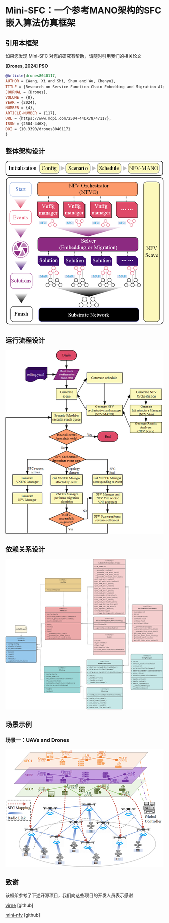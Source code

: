 
# Mini-SFC：一个参考MANO架构的SFC嵌入算法仿真框架

## 引用本框架

如果您发现 Mini-SFC 对您的研究有帮助，请随时引用我们的相关论文

**[Drones, 2024] PSO**

```bibtex
@Article{drones8040117,
AUTHOR = {Wang, Xi and Shi, Shuo and Wu, Chenyu},
TITLE = {Research on Service Function Chain Embedding and Migration Algorithm for UAV IoT},
JOURNAL = {Drones},
VOLUME = {8},
YEAR = {2024},
NUMBER = {4},
ARTICLE-NUMBER = {117},
URL = {https://www.mdpi.com/2504-446X/8/4/117},
ISSN = {2504-446X},
DOI = {10.3390/drones8040117}
}
```

## 整体架构设计

![](resource/figures/structure.png)


## 运行流程设计

![](resource/figures/workflow.png)


## 依赖关系设计

![](resource/figures/uml.png)

## 场景示例

### 场景一：UAVs and Drones

![](resource/figures/scenario_exp1.png)

## 致谢

该框架参考了下述开源项目，我们向这些项目的开发人员表示感谢

[virne](https://github.com/GeminiLight/virne) [github]

[mini-nfv](https://github.com/josecastillolema/mini-nfv) [github]
